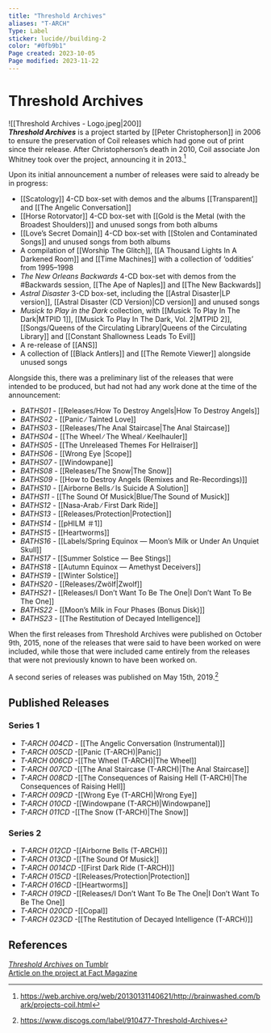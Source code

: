 ```yaml
---
title: "Threshold Archives"
aliases: "T-ARCH"
Type: Label
sticker: lucide//building-2
color: "#0fb9b1"
Page created: 2023-10-05
Page modified: 2023-11-22
---
```


# Threshold Archives

![[Threshold Archives - Logo.jpeg|200]]  
*__Threshold Archives__* is a project started by [[Peter Christopherson]] in 2006 to ensure the preservation of Coil releases which had gone out of print since their release. After Christopherson’s death in 2010, Coil associate Jon Whitney took over the project, announcing it in 2013.[^1]

Upon its initial announcement a number of releases were said to already be in progress:

- [[Scatology]] 4-CD box-set with demos and the albums [[Transparent]] and [[The Angelic Conversation]]
- [[Horse Rotorvator]] 4-CD box-set with [[Gold is the Metal (with the Broadest Shoulders)]] and unused songs from both albums
- [[Love’s Secret Domain]] 4-CD box-set with [[Stolen and Contaminated Songs]] and unused songs from both albums
- A compilation of [[Worship The Glitch]], [[A Thousand Lights In A Darkened Room]] and [[Time Machines]] with a collection of ‘oddities’ from 1995–1998
- *The New Orleans Backwards* 4-CD box-set with demos from the #Backwards session, [[The Ape of Naples]] and [[The New Backwards]]
- *Astral Disaster* 3-CD box-set, including the [[Astral Disaster|LP version]], [[Astral Disaster (CD Version)|CD version]] and unused songs
- *Musick to Play in the Dark* collection, with [[Musick To Play In The Dark|MTPID 1]], [[Musick To Play In The Dark, Vol. 2|MTPID 2]], [[Songs/Queens of the Circulating Library|Queens of the Circulating Library]] and [[Constant Shallowness Leads To Evil]]
- A re-release of [[ANS]]
- A collection of [[Black Antlers]] and [[The Remote Viewer]] alongside unused songs

Alongside this, there was a preliminary list of the releases that were intended to be produced, but had not had any work done at the time of the announcement:

- *BATHS01* - [[Releases/How To Destroy Angels|How To Destroy Angels]]
- *BATHS02*  - [[Panic ∕ Tainted Love]]
- *BATHS03*  - [[Releases/The Anal Staircase|The Anal Staircase]]
- *BATHS04* - [[The Wheel ∕ The Wheal ∕ Keelhauler]]
- *BATHS05*  - [[The Unreleased Themes For Hellraiser]]
- *BATHS06* - [[Wrong Eye |Scope]]
- *BATHS07* - [[Windowpane]]
- *BATHS08* - [[Releases/The Snow|The Snow]]
- *BATHS09* - [[How to Destroy Angels (Remixes and Re-Recordings)]]
- *BATHS10* - [[Airborne Bells ∕ Is Suicide A Solution]]
- *BATHS11* - [[The Sound Of Musick|Blue/The Sound of Musick]]
- *BATHS12* - [[Nasa-Arab ∕ First Dark Ride]]
- *BATHS13* - [[Releases/Protection|Protection]]
- *BATHS14* - [[pHILM ＃1]]
- *BATHS15* - [[Heartworms]]
- *BATHS16* - [[Labels/Spring Equinox — Moon’s Milk or Under An Unquiet Skull]]
- *BATHS17* - [[Summer Solstice — Bee Stings]]
- *BATHS18* - [[Autumn Equinox — Amethyst Deceivers]]
- *BATHS19* - [[Winter Solstice]]
- *BATHS20* - [[Releases/Zwölf|Zwolf]]
- *BATHS21* - [[Releases/I Don’t Want To Be The One|I Don’t Want To Be The One]]
- *BATHS22* - [[Moon’s Milk in Four Phases (Bonus Disk)]]
- *BATHS23* - [[The Restitution of Decayed Intelligence]]

When the first releases from Threshold Archives were published on October 9th, 2015, none of the releases that were said to have been worked on were included, while those that were included came entirely from the releases that were not previously known to have been worked on.

A second series of releases was published on May 15th, 2019.[^2]

## Published Releases

### Series 1

- *T-ARCH 004CD* - [[The Angelic Conversation (Instrumental)]]
- *T-ARCH 005CD* -[[Panic (T-ARCH)|Panic]]
- *T-ARCH 006CD* -[[The Wheel (T-ARCH)|The Wheel]]
- *T-ARCH 007CD* -[[The Anal Staircase (T-ARCH)|The Anal Staircase]]
- *T-ARCH 008CD* -[[The Consequences of Raising Hell (T-ARCH)|The Consequences of Raising Hell]]
- *T-ARCH 009CD* -[[Wrong Eye (T-ARCH)|Wrong Eye]]
- *T-ARCH 010CD* -[[Windowpane (T-ARCH)|Windowpane]]
- *T-ARCH 011CD* -[[The Snow (T-ARCH)|The Snow]]

### Series 2

- *T-ARCH 012CD* -[[Airborne Bells (T-ARCH)]]
- *T-ARCH 013CD* -[[The Sound Of Musick]]
- *T-ARCH 0014CD* -[[First Dark Ride (T-ARCH)]]
- *T-ARCH 015CD* -[[Releases/Protection|Protection]]
- *T-ARCH 016CD* -[[Heartworms]]
- *T-ARCH 019CD* -[[Releases/I Don’t Want To Be The One|I Don’t Want To Be The One]]
- *T-ARCH 020CD* -[[Copal]]
- *T-ARCH 023CD* -[[The Restitution of Decayed Intelligence (T-ARCH)]]

## References

[*Threshold Archives* on Tumblr](https://www.tumblr.com/thresholdarchives)  
[Article on the project at Fact Magazine](https://www.factmag.com/2015/10/14/coils-reissues-through-threshold-archives/)

[^1]: <https://web.archive.org/web/20130131140621/http://brainwashed.com/bark/projects-coil.html>
[^2]: <https://www.discogs.com/label/910477-Threshold-Archives>
